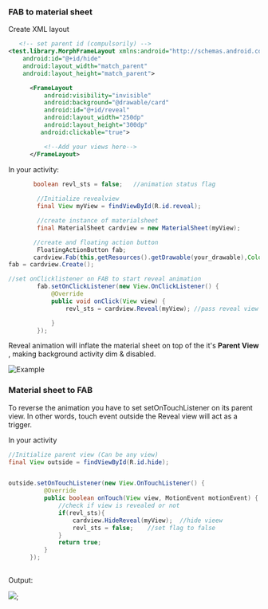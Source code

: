  ### **FAB to material sheet**

  Create XML layout
```xml
   <!-- set parent id (compulsorily) -->
<test.library.MorphFrameLayout xmlns:android="http://schemas.android.com/apk/res/android"
    android:id="@+id/hide"
    android:layout_width="match_parent"
    android:layout_height="match_parent">

      <FrameLayout
          android:visibility="invisible"
          android:background="@drawable/card"
          android:id="@+id/reveal"
          android:layout_width="250dp"
          android:layout_height="300dp"
         android:clickable="true">

          <!--Add your views here-->
      </FrameLayout>
```
 In your activity:
```java
       boolean revl_sts = false;   //animation status flag
		
        //Initialize revealview
        final View myView = findViewById(R.id.reveal);

        //create instance of materialsheet
        final MaterialSheet cardview = new MaterialSheet(myView);

       //create and floating action button
        FloatingActionButton fab;
       cardview.Fab(this,getResources().getDrawable(your_drawable),Color.parseColor("#FFFF00"),72); 
fab = cardview.Create();  

//set onClicklistener on FAB to start reveal animation
        fab.setOnClickListener(new View.OnClickListener() {
            @Override
            public void onClick(View view) {
                revl_sts = cardview.Reveal(myView); //pass reveal view

            }
        });
```
Reveal animation will inflate the material sheet on top of the it's **Parent View** ,
making background activity dim & disabled.

![Example ](https://github.com/Adirockzz95/FABtransitions/blob/master/art/sample1.jpg?raw=true)

 ### **Material sheet to FAB**

  To reverse the animation you have to set setOnTouchListener on its parent view.
  In other words, touch event outside the Reveal view will act as a trigger.
  
  In your activity
  
  ```java
  //Initialize parent view (Can be any view)
  final View outside = findViewById(R.id.hide);
  
  
  outside.setOnTouchListener(new View.OnTouchListener() {
            @Override
            public boolean onTouch(View view, MotionEvent motionEvent) {
                //check if view is revealed or not
                if(revl_sts){
                    cardview.HideReveal(myView);  //hide vieew
                    revl_sts = false;    //set flag to false
                }
                return true;
            }
        });
      
  ```    
  Output:
  
  ![ ](https://github.com/Adirockzz95/FABtransitions/blob/master/art/sample2.gif?raw=true);
  
  
  
  
  
